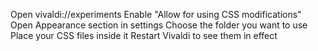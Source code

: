 Open vivaldi://experiments
Enable "Allow for using CSS modifications"
Open Appearance section in settings
Choose the folder you want to use
Place your CSS files inside it
Restart Vivaldi to see them in effect

